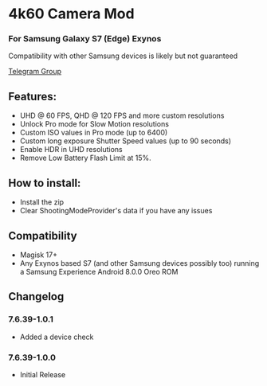 # 4k60 Camera Mod
### For Samsung Galaxy S7 (Edge) Exynos
Compatibility with other Samsung devices is likely but not guaranteed

[Telegram Group](https://t.me/note8_4K60FPS)

## Features:
* UHD @ 60 FPS, QHD @ 120 FPS and more custom resolutions
* Unlock Pro mode for Slow Motion resolutions
* Custom ISO values in Pro mode (up to 6400)
* Custom long exposure Shutter Speed values (up to 90 seconds)
* Enable HDR in UHD resolutions
* Remove Low Battery Flash Limit at 15%.

## How to install:
* Install the zip
* Clear ShootingModeProvider's data if you have any issues

## Compatibility
* Magisk 17+
* Any Exynos based S7 (and other Samsung devices possibly too) running a Samsung Experience Android 8.0.0 Oreo ROM

## Changelog
### 7.6.39-1.0.1
* Added a device check

### 7.6.39-1.0.0
* Initial Release
